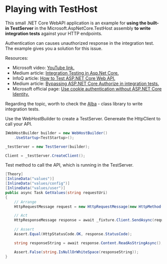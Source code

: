 # Playing with TestHost

This small .NET Core WebAPI application is an example for **using the built-in TestServer** in the Microsoft.AspNetCore.TestHost assembly **to write integration tests** against your HTTP endpoints.

Authentication can causes unauthorized response in the integration test. The example gives you a solution for this issue.

Resources:
- Microsoft video: [YouTube link.](https://www.youtube.com/watch?v=O3AvN2Rr1uI "YouTube link")
- Medium article: [Integration Testing in Asp.Net Core.](https://koukia.ca/integration-testing-in-asp-net-core-2-0-51d14ede3968 "Integration Testing in Asp.Net Core")
- InfoQ article: [How to Test ASP.NET Core Web API.](https://www.infoq.com/articles/testing-aspnet-core-web-api "How to Test ASP.NET Core Web API")
- Medium article: [Bypassing ASP.NET Core Authorize in integration tests.](https://medium.com/jackwild/bypassing-asp-net-core-2-0-authorize-tags-in-integration-tests-7bda8fcb0eca "Bypassing ASP.NET Core Authorize in integration tests")
- Microsoft official page: [Use cookie authentication without ASP.NET Core Identity.](https://docs.microsoft.com/en-ie/aspnet/core/security/authentication/cookie?view=aspnetcore-2.2 "Use cookie authentication without ASP.NET Core Identity")

Regarding the topic, worth to check the [Alba](http://jasperfx.github.io/alba/getting_started "Alba") - class library to write integration tests.

Use the WebHostBuilder to create a TestServer. Genereate the HttpClient to call your API.

```csharp
IWebHostBuilder builder = new WebHostBuilder()
    .UseStartup<TestStartup>();

_testServer = new TestServer(builder);

Client = _testServer.CreateClient();
```
Test method to call the API, which is running in the TestServer.
```csharp
[Theory]
[InlineData("values")]
[InlineData("values/config")]
[InlineData("values/user")]
public async Task GetValues(string requestUri)
{
    // Arrange
    HttpRequestMessage request = new HttpRequestMessage(new HttpMethod("GET"), requestUri);

    // Act
    HttpResponseMessage response = await _fixture.Client.SendAsync(request);
    
    // Assert
    Assert.Equal(HttpStatusCode.OK, response.StatusCode);

    string responseString = await response.Content.ReadAsStringAsync();

    Assert.False(string.IsNullOrWhiteSpace(responseString));
}
```
